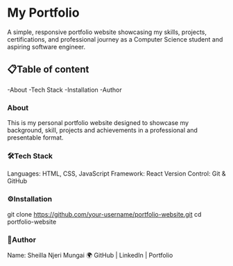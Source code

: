 # My Portfolio
A simple, responsive portfolio website showcasing my skills, projects, certifications, and professional journey as a Computer Science student and aspiring software engineer.
## 📋Table of content
-About
-Tech Stack
-Installation
-Author
### About
This is my personal portfolio website designed to showcase my background, skill, projects and achievements in a professional and presentable format.
### 🛠️Tech Stack
Languages: HTML, CSS, JavaScript
Framework: React
Version Control: Git & GitHub
### ⚙️Installation
git clone https://github.com/your-username/portfolio-website.git
cd portfolio-website
### 👩Author
Name: Sheilla Njeri Mungai
🌍 GitHub | LinkedIn | Portfolio

